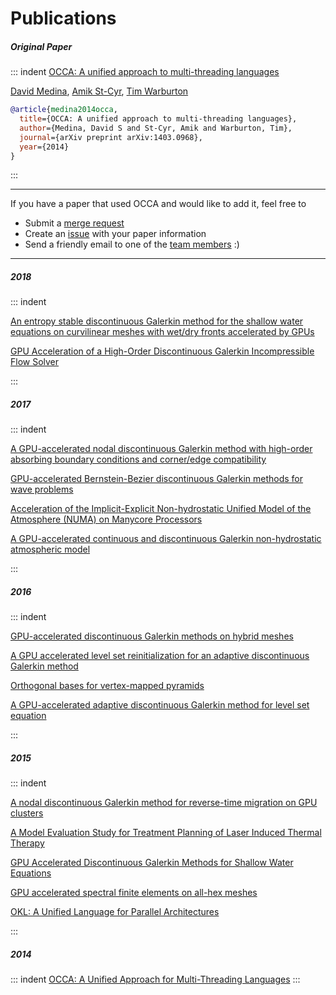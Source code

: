 # Publications

##### Original Paper
::: indent
[OCCA: A unified approach to multi-threading languages](https://arxiv.org/abs/1403.0968)

<div class="authors">
  <a href="http://dsmedina.com" target="_blank">David Medina</a>,
  <a href="https://scholar.google.com/citations?user=JFap1psAAAAJ&hl=en&oi=sra" target="_blank">Amik St-Cyr</a>,
  <a href="https://www.paranumal.com" target="_blank">Tim Warburton</a>
</div>

```bibtex
@article{medina2014occa,
  title={OCCA: A unified approach to multi-threading languages},
  author={Medina, David S and St-Cyr, Amik and Warburton, Tim},
  journal={arXiv preprint arXiv:1403.0968},
  year={2014}
}
```
:::

---

If you have a paper that used OCCA and would like to add it, feel free to
- Submit a [merge request](https://github.com/libocca/libocca.org)
- Create an [issue](https://github.com/libocca/libocca.org/issues) with your paper information
- Send a friendly email to one of the [team members](/team) :)

---

##### 2018
::: indent

[An entropy stable discontinuous Galerkin method for the shallow water equations on curvilinear meshes with wet/dry fronts accelerated by GPUs
](https://arxiv.org/abs/1804.02221)

[GPU Acceleration of a High-Order Discontinuous Galerkin Incompressible Flow Solver](https://arxiv.org/abs/1801.00246)

:::

##### 2017
::: indent

[A GPU-accelerated nodal discontinuous Galerkin method with high-order absorbing boundary conditions and corner/edge compatibility](https://arxiv.org/abs/1610.05023)

[GPU-accelerated Bernstein-Bezier discontinuous Galerkin methods for wave problems](https://arxiv.org/abs/1512.06025)

[Acceleration of the Implicit-Explicit Non-hydrostatic Unified Model of the Atmosphere (NUMA) on Manycore Processors](https://arxiv.org/abs/1702.04316)

[A GPU-accelerated continuous and discontinuous Galerkin non-hydrostatic atmospheric model](http://journals.sagepub.com/doi/abs/10.1177/1094342017694427)

:::

##### 2016
::: indent

[GPU-accelerated discontinuous Galerkin methods on hybrid meshes](https://arxiv.org/abs/1507.02557)

[A GPU accelerated level set reinitialization for an adaptive discontinuous Galerkin method](https://www.sciencedirect.com/science/article/pii/S0898122116302930)

[Orthogonal bases for vertex-mapped pyramids](https://arxiv.org/abs/1502.07703)

[A GPU-accelerated adaptive discontinuous Galerkin method for level set equation](https://www.tandfonline.com/doi/abs/10.1080/10618562.2016.1155704)

:::

##### 2015
::: indent

[A nodal discontinuous Galerkin method for reverse-time migration on GPU clusters](https://arxiv.org/abs/1506.00907)

[A Model Evaluation Study for Treatment Planning of Laser Induced Thermal Therapy](https://www.ncbi.nlm.nih.gov/pmc/articles/PMC4904296/)

[GPU Accelerated Discontinuous Galerkin Methods for Shallow Water Equations](https://arxiv.org/abs/1403.1661)

[GPU accelerated spectral finite elements on all-hex meshes](https://arxiv.org/abs/1506.05996)

[OKL: A Unified Language for Parallel Architectures](https://scholarship.rice.edu/bitstream/handle/1911/88213/MEDINA-DOCUMENT-2015.pdf?sequence=1)

:::

##### 2014
::: indent
[OCCA: A Unified Approach for Multi-Threading Languages](https://scholarship.rice.edu/bitstream/handle/1911/88205/MEDINA-DOCUMENT-2014.pdf?sequence=1)
:::
